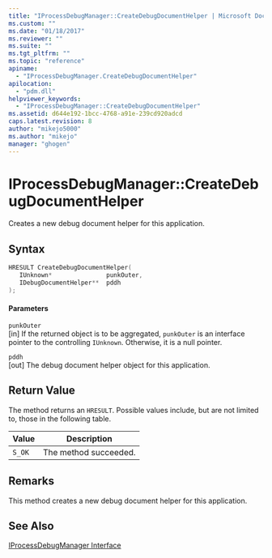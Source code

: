```yaml
---
title: "IProcessDebugManager::CreateDebugDocumentHelper | Microsoft Docs"
ms.custom: ""
ms.date: "01/18/2017"
ms.reviewer: ""
ms.suite: ""
ms.tgt_pltfrm: ""
ms.topic: "reference"
apiname: 
  - "IProcessDebugManager.CreateDebugDocumentHelper"
apilocation: 
  - "pdm.dll"
helpviewer_keywords: 
  - "IProcessDebugManager::CreateDebugDocumentHelper"
ms.assetid: d644e192-1bcc-4768-a91e-239cd920adcd
caps.latest.revision: 8
author: "mikejo5000"
ms.author: "mikejo"
manager: "ghogen"
---
```

# IProcessDebugManager::CreateDebugDocumentHelper
Creates a new debug document helper for this application.  
  
## Syntax  
  
```cpp
HRESULT CreateDebugDocumentHelper(  
   IUnknown*               punkOuter,  
   IDebugDocumentHelper**  pddh  
);  
```  
  
#### Parameters  
 `punkOuter`  
 [in] If the returned object is to be aggregated, `punkOuter` is an interface pointer to the controlling `IUnknown`. Otherwise, it is a null pointer.  
  
 `pddh`  
 [out] The debug document helper object for this application.  
  
## Return Value  
 The method returns an `HRESULT`. Possible values include, but are not limited to, those in the following table.  
  
|Value|Description|  
|-----------|-----------------|  
|`S_OK`|The method succeeded.|  
  
## Remarks  
 This method creates a new debug document helper for this application.  
  
## See Also  
 [IProcessDebugManager Interface](../../winscript/reference/iprocessdebugmanager-interface.md)